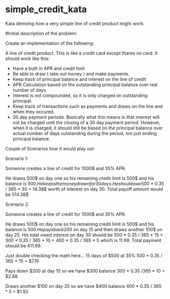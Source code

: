 # simple_credit_kata
Kata demoing how a very simple line of credit product might work.


#Initial description of the problem:

Create an implementation of the following:

A line of credit product.  This is like a credit card except theres no card.
It should work like this:

  - Have a built in APR and credit limit
  - Be able to draw ( take out money ) and make payments.
  - Keep track of principal balance and interest on the line of credit
  - APR Calculation based on the outstanding principal balance over real number of days.
  - Interest is not compounded, so it is only charged on outstanding principal.
  - Keep track of transactions such as payments and draws on the line and when
    they occured.
  - 30 day payment periods.  Basically what this means is that interest will not be
    charged until the closing of a 30 day payment period.  However, when it is charged,
    it should still be based on the principal balance over actual number of days outstanding
    during the period, not just ending principal balance.

Couple of Scenarios how it would play out:

Scenario 1:

Someone creates a line of credit for 1000$ and 35% APR.

He draws 500$ on day one so his remaining credit limit is 500$ and his balance is 500$.  
He keeps the money drawn for 30 days.  He should owe 500$ * 0.35 / 365 * 30 = 14.38$ worth
of interest on day 30.  Total payoff amount would be 514.38$

Scenario 2:

Someone creates a line of credit for 1000$ and 35% APR.

He draws 500$ on day one so his remaining credit limit is 500$ and his balance is 500$.
He pays back 200$ on day 15 and then draws another 100$ on day 25.  His total owed interest on
day 30 should be 500 * 0.35 / 365 * 15 + 300 * 0.35 / 365 * 10 + 400 * 0.35 / 365 * 5  which is
11.99.  Total payment should be 411.99.


Just double checking the math here...
15 days of $500 at 35%
500 * 0.35 / 365 * 15 = $7.19

Pays down $200 at day 15 so we have $300 balance
300 * 0.35 /365 * 10 = $2.88

Draws another $100 on day 25 so we have $400 balance
400 * 0.35 / 365 * 5 = $1.92